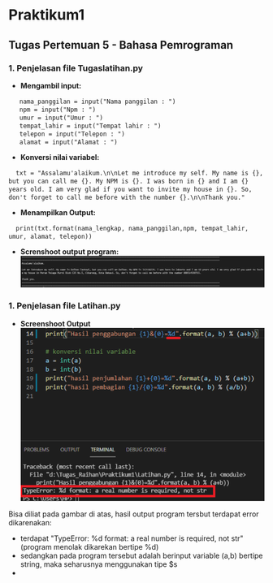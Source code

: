 # Praktikum1
## Tugas Pertemuan 5 - Bahasa Pemrograman

### 1. Penjelasan file Tugaslatihan.py
* **Mengambil input:**
```nama_lengkap = input("Nama lengkap : ")
   nama_panggilan = input("Nama panggilan : ")
   npm = input("Npm : ")
   umur = input("Umur : ")
   tempat_lahir = input("Tempat lahir : ")
   telepon = input("Telepon : ")
   alamat = input("Alamat : ")
```

* **Konversi nilai variabel:**
```
  txt = "Assalamu'alaikum.\n\nLet me introduce my self. My name is {}, but you can call me {}. My NPM is {}. I was born in {} and I am {} years old. I am very glad if you want to invite my house in {}. So, don't forget to call me before with the number {}.\n\nThank you."
  ```

* **Menampilkan Output:**
```
  print(txt.format(nama_lengkap, nama_panggilan,npm, tempat_lahir, umur, alamat, telepon)) 
```
* **Screnshoot output program:**
![Gambar 1](screenshoot2/ss1.png)

### 1. Penjelasan file Latihan.py

* **Screenshoot Output**
![Gambar 2](screenshoot2/ss2.png)

Bisa diliat pada gambar di atas, hasil output program tersbut terdapat error dikarenakan: 
- terdapat "TypeError: %d format: a real number is required, not str" (program menolak dikarekan bertipe %d)
- sedangkan pada program tersebut adalah berinput variable (a,b) bertipe string, maka seharusnya menggunakan tipe $s
- 

